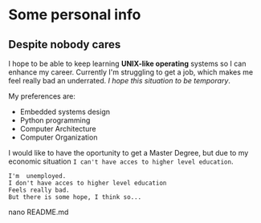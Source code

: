 # Some personal info

## Despite nobody cares

I hope to be able to keep learning **UNIX-like operating** systems
so I can enhance my career. Currently I'm struggling to get a job,
which makes me feel really bad an underrated. *I hope this situation to be temporary*.

My preferences are:

- Embedded systems design
- Python programming
- Computer Architecture
- Computer Organization

I would like to have the oportunity to get a Master Degree, but due to my economic
situation `I can't have acces to higher level education`.


```
I'm  unemployed.
I don't have acces to higher level education
Feels really bad.
But there is some hope, I think so...
```

nano README.md
